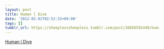 ```yaml
---
layout: post
title: Human l Dive
date: '2012-02-01T02:52:32+09:00'
tags: []
tumblr_url: https://sheeplesssheepless.tumblr.com/post/16856591440/human-l-dive
---
```

[Human l Dive](http://www.youtube.com/watch?v=Ulf3eQcs7WE&feature=youtube_gdata_player)  
